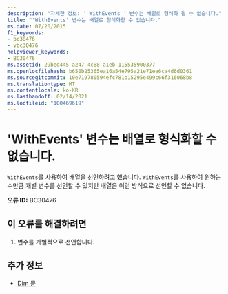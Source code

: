 ```yaml
---
description: "자세한 정보: ' WithEvents ' 변수는 배열로 형식화 될 수 없습니다."
title: "'WithEvents' 변수는 배열로 형식화할 수 없습니다."
ms.date: 07/20/2015
f1_keywords:
- bc30476
- vbc30476
helpviewer_keywords:
- BC30476
ms.assetid: 29bed445-a247-4c88-a1eb-115535900377
ms.openlocfilehash: b650b25365ea16a54e795a21e71ee6ca4d6d0361
ms.sourcegitcommit: 10e719780594efc781b15295e499c66f316068b8
ms.translationtype: MT
ms.contentlocale: ko-KR
ms.lasthandoff: 02/14/2021
ms.locfileid: "100469619"
---
```

# <a name="withevents-variables-cannot-be-typed-as-arrays"></a>'WithEvents' 변수는 배열로 형식화할 수 없습니다.

`WithEvents`를 사용하여 배열을 선언하려고 했습니다. `WithEvents`를 사용하여 원하는 수만큼 개별 변수를 선언할 수 있지만 배열은 이런 방식으로 선언할 수 없습니다.  
  
 **오류 ID:** BC30476  
  
## <a name="to-correct-this-error"></a>이 오류를 해결하려면  
  
1. 변수를 개별적으로 선언합니다.  
  
## <a name="see-also"></a>추가 정보

- [Dim 문](../language-reference/statements/dim-statement.md)
